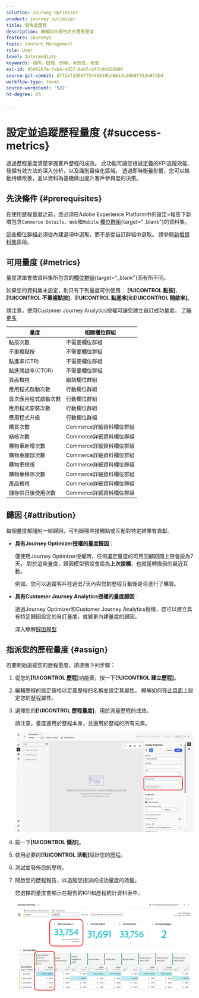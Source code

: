```yaml
---
solution: Journey Optimizer
product: journey optimizer
title: 發佈此歷程
description: 瞭解如何報告您的歷程量度
feature: Journeys
topic: Content Management
role: User
level: Intermediate
keywords: 發佈，歷程，即時，有效性，檢查
exl-id: 95d0267e-fab4-4057-8ab5-6f7c9c866b0f
source-git-commit: d772ef2d98775446618bd6614a26b9f352e073bd
workflow-type: tm+mt
source-wordcount: '522'
ht-degree: 6%

---
```


# 設定並追蹤歷程量度 {#success-metrics}

透過歷程量度清楚掌握客戶歷程的成效。 此功能可讓您根據定義的KPI追蹤效能、發掘有效方法的深入分析，以及識別最佳化區域。 透過即時衡量影響，您可以推動持續改善，並以資料為基礎做出提升客戶參與度的決策。

## 先決條件 {#prerequisites}

在使用歷程量度之前，您必須在Adobe Experience Platform中的設定>報告下新增包含`Commerce Details`、`Web`和`Mobile` [欄位群組](https://experienceleague.adobe.com/docs/experience-platform/xdm/tutorials/create-schema-ui.html?lang=zh-Hant#field-group){target="_blank"}的資料集。

這些欄位群組必須從內建選項中選取，而不是從自訂群組中選取。 請參閱[新增資料集](../reports/reporting-configuration.md#add-datasets)區段。

## 可用量度 {#metrics}

量度清單會依資料集所包含的[欄位群組](https://experienceleague.adobe.com/docs/experience-platform/xdm/tutorials/create-schema-ui.html?lang=zh-Hant#field-group){target="_blank"}而有所不同。

如果您的資料集未設定，則只有下列量度可供使用： **[!UICONTROL 點按]**、**[!UICONTROL 不重複點按]**、**[!UICONTROL 點進率]**&#x200B;和&#x200B;**[!UICONTROL 開啟率]**。

請注意，使用Customer Journey Analytics授權可讓您建立自訂成功量度。 [了解更多](https://experienceleague.adobe.com/en/docs/analytics-platform/using/cja-components/cja-calcmetrics/cm-workflow/participation-metric)


| 量度 | 相關欄位群組 |
|-|-|
| 點按次數 | 不需要欄位群組 |
| 不重複點按 | 不需要欄位群組 |
| 點進率(CTR) | 不需要欄位群組 |
| 點進開啟率(CTOR) | 不需要欄位群組 |
| 頁面檢視 | 網站欄位群組 |
| 應用程式啟動次數 | 行動欄位群組 |
| 首次應用程式啟動次數 | 行動欄位群組 |
| 應用程式安裝次數 | 行動欄位群組 |
| 應用程式升級 | 行動欄位群組 |
| 購買次數 | Commerce詳細資料欄位群組 |
| 結帳次數 | Commerce詳細資料欄位群組 |
| 購物車新增次數 | Commerce詳細資料欄位群組 |
| 購物車開啟次數 | Commerce詳細資料欄位群組 |
| 購物車檢視 | Commerce詳細資料欄位群組 |
| 購物車移除次數 | Commerce詳細資料欄位群組 |
| 產品檢視 | Commerce詳細資料欄位群組 |
| 儲存供日後使用次數 | Commerce詳細資料欄位群組 |

## 歸因 {#attribution}

每個量度都隨附一組歸因，可判斷哪些接觸點或互動對特定結果有貢獻。

* **具有Journey Optimizer授權的量度歸因**：

  僅使用Journey Optimizer授權時，任何選定量度的可用回顧期間上限會設為7天。 對於這些量度，歸因模型預設會設為&#x200B;**上次接觸**，也就是轉換前的最近互動。

  例如，您可以追蹤客戶在過去7天內與您的歷程互動後是否進行了購買。

* **具有Customer Journey Analytics授權的量度歸因**：

  透過Journey Optimizer和Customer Journey Analytics授權，您可以建立具有特定歸因設定的自訂量度，或變更內建量度的歸因。

  深入瞭解[歸因模型](https://experienceleague.adobe.com/en/docs/analytics-platform/using/cja-dataviews/component-settings/attribution#attribution-models)

## 指派您的歷程量度 {#assign}

若要開始追蹤您的歷程量度，請遵循下列步驟：

1. 從您的&#x200B;**[!UICONTROL 歷程]**&#x200B;功能表，按一下&#x200B;**[!UICONTROL 建立歷程]**。

1. 編輯歷程的設定窗格以定義歷程的名稱並設定其屬性。 瞭解如何在[此頁面](../building-journeys/journey-properties.md)上設定您的歷程屬性。

1. 選擇您的&#x200B;**[!UICONTROL 歷程量度]**，用於測量歷程的成效。

   請注意，量度適用於歷程本身，並適用於歷程的所有元素。

   ![](assets/success_metric.png)

1. 按一下&#x200B;**[!UICONTROL 儲存]**。

1. 使用必要的&#x200B;**[!UICONTROL 活動]**&#x200B;設計您的歷程。

1. 測試並發佈您的歷程。

1. 開啟您的歷程報告，以追蹤您指派的成功量度的效能。

   您選擇的量度會顯示在報告的KPI和歷程統計資料表中。

   ![](assets/success_metric_2.png)

